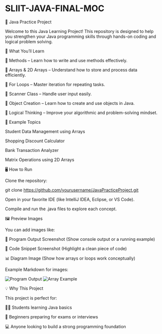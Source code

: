 # SLIIT-JAVA-FINAL-MOC
🧠 Java Practice Project

Welcome to this Java Learning Project!
This repository is designed to help you strengthen your Java programming skills through hands-on coding and logical problem solving.

🚀 What You’ll Learn

🔹 Methods – Learn how to write and use methods effectively.

🔹 Arrays & 2D Arrays – Understand how to store and process data efficiently.

🔹 For Loops – Master iteration for repeating tasks.

🔹 Scanner Class – Handle user input easily.

🔹 Object Creation – Learn how to create and use objects in Java.

🔹 Logical Thinking – Improve your algorithmic and problem-solving mindset.

🧩 Example Topics

Student Data Management using Arrays

Shopping Discount Calculator

Bank Transaction Analyzer

Matrix Operations using 2D Arrays

🖥️ How to Run

Clone the repository:

git clone https://github.com/yourusername/JavaPracticeProject.git


Open in your favorite IDE (like IntelliJ IDEA, Eclipse, or VS Code).

Compile and run the .java files to explore each concept.

🖼️ Preview Images

You can add images like:

📸 Program Output Screenshot
(Show console output or a running example)

🧮 Code Snippet Screenshot
(Highlight a clean piece of code)

📊 Diagram Image
(Show how arrays or loops work conceptually)

Example Markdown for images:

![Program Output](images/output_example.png)
![Array Example](images/array_diagram.png)

💡 Why This Project

This project is perfect for:

🧑‍🎓 Students learning Java basics

💼 Beginners preparing for exams or interviews

💻 Anyone looking to build a strong programming foundation
